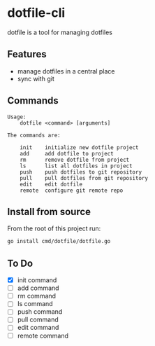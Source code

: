 # dotfile-cli
dotfile is a tool for managing dotfiles

## Features
- manage dotfiles in a central place
- sync with git

## Commands

```
Usage:
	dotfile <command> [arguments]

The commands are:

    init    initialize new dotfile project
    add     add dotfile to project
    rm	    remove dotfile from project
    ls	    list all dotfiles in project
    push    push dotfiles to git repository
    pull    pull dotfiles from git repository
    edit    edit dotfile
    remote  configure git remote repo
```

## Install from source

From the root of this project run:

```bash
go install cmd/dotfile/dotfile.go
``` 

## To Do

- [x] init command
- [ ] add command
- [ ] rm command
- [ ] ls command
- [ ] push command
- [ ] pull command
- [ ] edit command
- [ ] remote command
